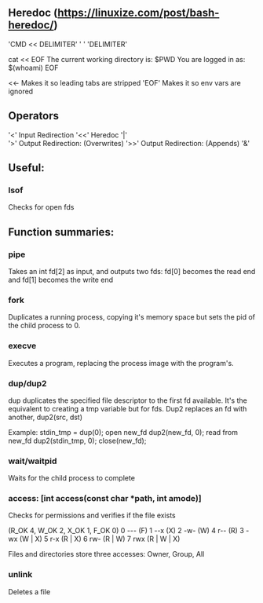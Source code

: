 ## Heredoc (https://linuxize.com/post/bash-heredoc/)

'CMD << DELIMITER'
	'     '
	'DELIMITER'

cat << EOF
The current working directory is: $PWD
You are logged in as: $(whoami)
EOF

<<- 	Makes it so leading tabs are stripped
'EOF'	Makes it so env vars are ignored

## Operators
'<' 	Input Redirection
'<<' 	Heredoc
'|'		
'>' 	Output Redirection: (Overwrites)
'>>' 	Output Redirection: (Appends)
'&'


## Useful:
### lsof
Checks for open fds

## Function summaries:

### pipe 
Takes an int fd[2] as input, and outputs two fds:
fd[0] becomes the read end and fd[1] becomes the write end

### fork
Duplicates a running process, copying it's memory space but sets the pid of the child process to 0. 

### execve
Executes a program, replacing the process image with the program's.

### dup/dup2
dup duplicates the specified file descriptor to the first fd available. It's the equivalent to creating a tmp variable but for fds.
Dup2 replaces an fd with another, dup2(src, dst)

Example:
stdin_tmp = dup(0);
open new_fd
dup2(new_fd, 0);
read from new_fd
dup2(stdin_tmp, 0);
close(new_fd);


### wait/waitpid
Waits for the child process to complete

### access: [int access(const char *path, int amode)]
Checks for permissions and verifies if the file exists

(R_OK 4, W_OK 2, X_OK 1, F_OK 0)
0 	--- (F)
1 	--x (X)
2 	-w- (W)
4 	r-- (R)
3 	-wx (W | X)
5 	r-x (R | X)
6 	rw- (R | W)
7 	rwx (R | W | X)

Files and directories store three accesses:
Owner, Group, All

### unlink
Deletes a file
